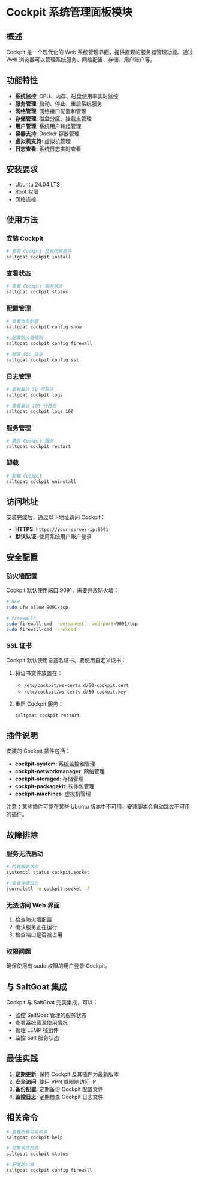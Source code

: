 # Cockpit 系统管理面板模块

## 概述

Cockpit 是一个现代化的 Web 系统管理界面，提供直观的服务器管理功能。通过 Web 浏览器可以管理系统服务、网络配置、存储、用户账户等。

## 功能特性

- **系统监控**: CPU、内存、磁盘使用率实时监控
- **服务管理**: 启动、停止、重启系统服务
- **网络管理**: 网络接口配置和管理
- **存储管理**: 磁盘分区、挂载点管理
- **用户管理**: 系统用户和组管理
- **容器支持**: Docker 容器管理
- **虚拟机支持**: 虚拟机管理
- **日志查看**: 系统日志实时查看

## 安装要求

- Ubuntu 24.04 LTS
- Root 权限
- 网络连接

## 使用方法

### 安装 Cockpit

```bash
# 安装 Cockpit 及其所有插件
saltgoat cockpit install
```

### 查看状态

```bash
# 查看 Cockpit 服务状态
saltgoat cockpit status
```

### 配置管理

```bash
# 查看当前配置
saltgoat cockpit config show

# 配置防火墙规则
saltgoat cockpit config firewall

# 配置 SSL 证书
saltgoat cockpit config ssl
```

### 日志管理

```bash
# 查看最近 50 行日志
saltgoat cockpit logs

# 查看最近 100 行日志
saltgoat cockpit logs 100
```

### 服务管理

```bash
# 重启 Cockpit 服务
saltgoat cockpit restart
```

### 卸载

```bash
# 卸载 Cockpit
saltgoat cockpit uninstall
```

## 访问地址

安装完成后，通过以下地址访问 Cockpit：

- **HTTPS**: `https://your-server-ip:9091`
- **默认认证**: 使用系统用户账户登录

## 安全配置

### 防火墙配置

Cockpit 默认使用端口 9091，需要开放防火墙：

```bash
# UFW
sudo ufw allow 9091/tcp

# Firewalld
sudo firewall-cmd --permanent --add-port=9091/tcp
sudo firewall-cmd --reload
```

### SSL 证书

Cockpit 默认使用自签名证书。要使用自定义证书：

1. 将证书文件放置在：
   - `/etc/cockpit/ws-certs.d/50-cockpit.cert`
   - `/etc/cockpit/ws-certs.d/50-cockpit.key`

2. 重启 Cockpit 服务：
   ```bash
   saltgoat cockpit restart
   ```

## 插件说明

安装的 Cockpit 插件包括：

- **cockpit-system**: 系统监控和管理
- **cockpit-networkmanager**: 网络管理
- **cockpit-storaged**: 存储管理
- **cockpit-packagekit**: 软件包管理
- **cockpit-machines**: 虚拟机管理

注意：某些插件可能在某些 Ubuntu 版本中不可用，安装脚本会自动跳过不可用的插件。

## 故障排除

### 服务无法启动

```bash
# 检查服务状态
systemctl status cockpit.socket

# 查看详细日志
journalctl -u cockpit.socket -f
```

### 无法访问 Web 界面

1. 检查防火墙配置
2. 确认服务正在运行
3. 检查端口是否被占用

### 权限问题

确保使用有 sudo 权限的用户登录 Cockpit。

## 与 SaltGoat 集成

Cockpit 与 SaltGoat 完美集成，可以：

- 监控 SaltGoat 管理的服务状态
- 查看系统资源使用情况
- 管理 LEMP 栈组件
- 监控 Salt 服务状态

## 最佳实践

1. **定期更新**: 保持 Cockpit 及其插件为最新版本
2. **安全访问**: 使用 VPN 或限制访问 IP
3. **备份配置**: 定期备份 Cockpit 配置文件
4. **监控日志**: 定期检查 Cockpit 日志文件

## 相关命令

```bash
# 查看所有可用命令
saltgoat cockpit help

# 完整状态检查
saltgoat cockpit status

# 配置防火墙
saltgoat cockpit config firewall
```
